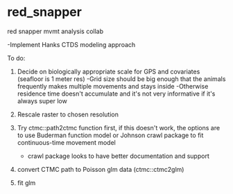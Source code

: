 # red_snapper
red snapper mvmt analysis collab

-Implement Hanks CTDS modeling approach

To do:
1) Decide on biologically appropriate scale for GPS and covariates (seafloor is 1 meter res)
    -Grid size should be big enough that the animals frequently makes multiple movements and stays inside 
    -Otherwise residence time doesn't accumulate and it's not very informative if it's always super low
    
2) Rescale raster to chosen resolution

3) Try ctmc::path2ctmc function first, if this doesn't work, the options are to use Buderman function model or Johnson crawl package to fit    continuous-time movement model 
   - crawl package looks to have better documentation and support
   
4) convert CTMC path to Poisson glm data  (ctmc::ctmc2glm)

5) fit glm